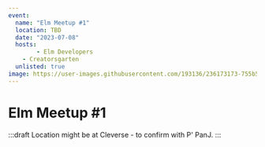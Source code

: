 ```yaml
---
event:
  name: "Elm Meetup #1"
  location: TBD
  date: "2023-07-08"
  hosts:
		- Elm Developers
    - Creatorsgarten
  unlisted: true
image: https://user-images.githubusercontent.com/193136/236173173-755b513b-6398-46a7-9fcb-ced21153c094.png
---
```


# Elm Meetup #1

:::draft
Location might be at Cleverse - to confirm with P' PanJ.
:::
